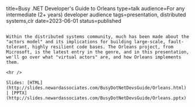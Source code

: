 title=Busy .NET Developer's Guide to Orleans
type=talk
audience=For any intermediate (2+ years) developer audience
tags=presentation, distributed systems,clr
date=2023-06-01
status=published
~~~~~~

Within the distributed systems community, much has been made about the "actors model" and its implications for building large-scale, fault-tolerant, highly resilient code bases. The Orleans project, from Microsoft, is the latest entry in the genre, and in this presentation, we'll go over what "virtual actors" are, and how Orleans implements them.
    
<hr />

Slides: [HTML](http://slides.newardassociates.com/BusyDotNetDevsGuide/Orleans.html) | [PPTX](http://slides.newardassociates.com/BusyDotNetDevsGuide/Orleans.pptx)
